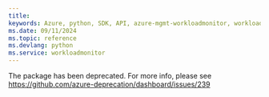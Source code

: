 ```yaml
---
title: 
keywords: Azure, python, SDK, API, azure-mgmt-workloadmonitor, workloadmonitor
ms.date: 09/11/2024
ms.topic: reference
ms.devlang: python
ms.service: workloadmonitor
---
```

The package has been deprecated. For more info, please see https://github.com/azure-deprecation/dashboard/issues/239

